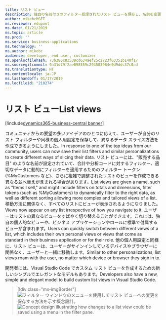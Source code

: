 ```yaml
---
title: リスト ビュー
description: 独自の名前付きのフィルター処理されたリスト ビューを保存し、名前を変更し、削除し、他のユーザーと共有します。
author: mikebcMSFT
ms.reviewer: edupont
ms.date: 01/21/2019
ms.topic: article
ms.prod: ''
ms.service: business-applications
ms.technology: ''
ms.author: mikebc
audience: developer, end user, customizer
ms.openlocfilehash: 73b386c03539cd634aef25c2723f63351b140f17
ms.sourcegitcommit: 9a31d79f2ae098559c294503984e0d9ddc37c0ad
ms.translationtype: HT
ms.contentlocale: ja-JP
ms.lasthandoff: 01/17/2019
ms.locfileid: "210274"
---
```

# <a name="list-views"></a><span data-ttu-id="f6757-103">リスト ビュー</span><span class="sxs-lookup"><span data-stu-id="f6757-103">List views</span></span>
[!include[dynamics365-business-central banner](../includes/dynamics365-business-central.md)]

<span data-ttu-id="f6757-104">コミュニティからの要望の多いアイデアのひとつに応えて、ユーザーが自分のリスト フィルターや同様の個人用設定を保存して、異なるデータ スライス方法を作成できるようにしました。</span><span class="sxs-lookup"><span data-stu-id="f6757-104">In response to one of the top ideas from our community, users can now save their list filters and similar personalizations to create different ways of slicing their data.</span></span> <span data-ttu-id="f6757-105">リスト ビューには、"販売する品目" のような名前が設定されていて、合計や分析コードに対するフィルター、適切なデータに動的にフィルターを適用するためのフィルター トークン (%MyCustomers など)、さらに複雑で調整されたリストのビューを作成できる異なる並べ替えが含まれる場合があります。</span><span class="sxs-lookup"><span data-stu-id="f6757-105">List views are given a name, such as "Items I sell," and might include filters on totals and dimensions, filter tokens (such as %MyCustomers) to dynamically filter to the right data, as well as different sorting allowing more complex and tailored views of a list.</span></span> <span data-ttu-id="f6757-106">移動方法に関係なく、すべてのリストにビューが表示されるようになりました。</span><span class="sxs-lookup"><span data-stu-id="f6757-106">Views now appear on any list irrespective of how you navigate to it.</span></span> <span data-ttu-id="f6757-107">ユーザーはリストの異なるビューをすばやく切り替えることができます。これには、独自の個人的なビューや、ビジネス アプリケーションやロールに標準で付属するビューが含まれます。</span><span class="sxs-lookup"><span data-stu-id="f6757-107">Users can quickly switch between different views of a list, which includes their own personal views or views that come as standard in their business application or for their role.</span></span> <span data-ttu-id="f6757-108">他の個人用設定と同様に、リスト ビューは、ユーザーがサインインしているデバイスやブラウザーに関係なく、ユーザーと一緒に移動します。</span><span class="sxs-lookup"><span data-stu-id="f6757-108">Similar to other personalizations, list views roam with the user, no matter which device or browser they sign in to.</span></span>

<span data-ttu-id="f6757-109">開発者には、Visual Studio Code でカスタム リスト ビューを作成するための新しいシンプルでエレガントなモデルもあります。</span><span class="sxs-lookup"><span data-stu-id="f6757-109">Developers also have a new, simple and elegant model to build custom list views in Visual Studio Code.</span></span>

> [!div class="mx-imgBorder"]
> <span data-ttu-id="f6757-110">![フィルター ウィンドウのメニューを使用してリスト ビューへの変更を保存する方法を示す概念設計。](media/list-views.png "リスト ビューへの変更の保存に関する概念設計")</span><span class="sxs-lookup"><span data-stu-id="f6757-110">![Concept design illustrating how changes to a list view could be saved using a menu in the filter pane.](media/list-views.png "Concept design for saving changes to a list view")</span></span>


<!--
Describe the new feature, and then give an elevator pitch of the business value for it. Include high-value capabilities that light up something exciting for our customers. The feature should be something that a customer needs to plan for...definitely larger than a hotfix or bug fix.

If the feature has been designated as a key feature, complete the entire template. Otherwise, only complete the **Business value**, **Describe the feature**, and **Status** sections.

## Business value (Required)
Describe the top capabilities of the feature and and the business problems it solves.  

**Example**
End-of-day processing is a crucial element of retail operational workflow. This involves aggregation of raw transactions into meaningful business data to ensure that business and accounting rules are conformed to, before posting transactions as official business records. Improving the reliability and performance of this batch process and increasing the visibility of the processing for the administrator improves the user experience. Users can easily monitor the progress of the processing and see exactly what caused a validation failure. As a result, they can quickly resolve the issue and reliably retry the process without contacting Microsoft Support. 

## Describe the feature (Required)
Describe how the feature works and the scenarios the feature enables. Include concrete examples and screenshots. 

**Example**
New capabilities include improved statement posting performance by removing table deadlocks and optimizing batch processing. The introduction of a state model in the posting process aids in rollback and recovery, which eliminates data corruption and the need for manual intervention. Enhanced in-app diagnostics with detailed status, errors, and logs (including details of transactions included in the scope of the statement, transactions resulting in errors, and possible steps to correct issues) allow for easy troubleshooting. 

<<screenshot goes here>>

### Who uses this feature (Required)
Indicate each persona impacted:  end user, admin, customizer, citizen developer, developer, business analyst, IT Pro

**Example**
This feature is intended for retail administrators. It works without any additional setup. 

### License required
List the license(s) a customer must have to use the feature. 

### Setup required (if any beyond standard product setup)

**Example**
This feature must be enabled in System parameters by an administrator. 

### Quick steps (provide if feature is done enough)

**Example**
To get started with model‑driven apps, use designers to:
- Define your site map. Model your app's navigation, pulling in only the subset of information your users need. Take advantage of multiple levels of hierarchy and the ability to reference external resources.
- Add dashboards. Include model‑driven dashboards or embedded Power BI content within your app.
- Include entities and components. Add specific forms, views, dashboards, and charts for targeted entities to craft your user experience.

> [!div class="mx-imgBorder"] 
> ![Photograph of a man using a Hololens to view augmented reality in Connected Field Service](/articles/Spring18/media/507e34a661a1b831d21ea3dadda9c6cf.jpg "Field Service IoT") 

## Compliance, privacy and security considerations
List any compliance, privacy and security considerations that customers should plan for, including any steps or tools provided to help customers comply with GDPR. 

## Status (Required)

### Development status
Pick one: Generally available, Public preview, In development

Notes: In development features are features that some teams may have previously included on the roadmap site. Anything in Private preview is considered to be In development. 

#### Target timeframe
Enter the release, month, or month or later if dubious. (Release if committed to a release, Month if committed to a month, Month or later if dubious)

### Availability (current availability)

Cloud, On-premises, Government cloud

### Regional availability

List whether this feature is available globally or restricted to specific regions.

## Tell us what you think

Include an alias or link for feedback for the feature.

## We'd like to thank

Link to item from Ideas or User voice. 

-->
